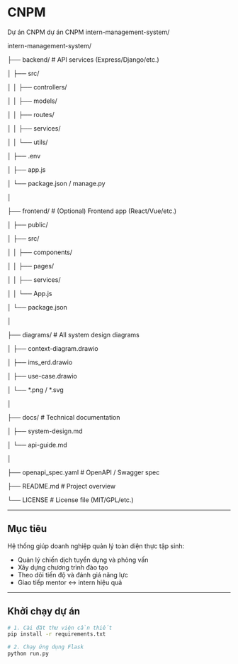 # CNPM
Dự án CNPM
dự án CNPM intern-management-system/

intern-management-system/

├── backend/                  # API services (Express/Django/etc.)

│   ├── src/

│   │   ├── controllers/

│   │   ├── models/

│   │   ├── routes/

│   │   ├── services/

│   │   └── utils/

│   ├── .env

│   ├── app.js

│   └── package.json / manage.py

│

├── frontend/                 # (Optional) Frontend app (React/Vue/etc.)

│   ├── public/

│   ├── src/

│   │   ├── components/

│   │   ├── pages/

│   │   ├── services/

│   │   └── App.js

│   └── package.json

│

├── diagrams/                # All system design diagrams

│   ├── context-diagram.drawio

│   ├── ims_erd.drawio

│   ├── use-case.drawio

│   └── *.png / *.svg

│

├── docs/                    # Technical documentation

│   ├── system-design.md

│   └── api-guide.md

│

├── openapi_spec.yaml        # OpenAPI / Swagger spec

├── README.md                # Project overview

└── LICENSE                  # License file (MIT/GPL/etc.)

---

##  Mục tiêu

Hệ thống giúp doanh nghiệp quản lý toàn diện thực tập sinh:
- Quản lý chiến dịch tuyển dụng và phỏng vấn
- Xây dựng chương trình đào tạo
- Theo dõi tiến độ và đánh giá năng lực
- Giao tiếp mentor ↔ intern hiệu quả

---

##  Khởi chạy dự án

```bash
# 1. Cài đặt thư viện cần thiết
pip install -r requirements.txt

# 2. Chạy ứng dụng Flask
python run.py

